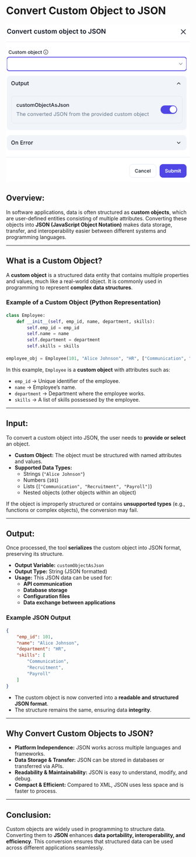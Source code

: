 # Convert Custom Object to JSON

![alt text](convert-custom-object-to-JSON-1.png)

## Overview:
In software applications, data is often structured as **custom objects**, which are user-defined entities consisting of multiple attributes. Converting these objects into **JSON (JavaScript Object Notation)** makes data storage, transfer, and interoperability easier between different systems and programming languages.

---

## What is a Custom Object?
A **custom object** is a structured data entity that contains multiple properties and values, much like a real-world object. It is commonly used in programming to represent **complex data structures**.

### **Example of a Custom Object (Python Representation)**
```python
class Employee:
    def __init__(self, emp_id, name, department, skills):
        self.emp_id = emp_id
        self.name = name
        self.department = department
        self.skills = skills

employee_obj = Employee(101, "Alice Johnson", "HR", ["Communication", "Recruitment", "Payroll"])
```
In this example, `Employee` is a **custom object** with attributes such as:
- `emp_id` → Unique identifier of the employee.
- `name` → Employee’s name.
- `department` → Department where the employee works.
- `skills` → A list of skills possessed by the employee.

---

## **Input:**
To convert a custom object into JSON, the user needs to **provide or select** an object.

- **Custom Object:** The object must be structured with named attributes and values.
- **Supported Data Types:** 
  - Strings (`"Alice Johnson"`)
  - Numbers (`101`)
  - Lists (`["Communication", "Recruitment", "Payroll"]`)
  - Nested objects (other objects within an object)

If the object is improperly structured or contains **unsupported types** (e.g., functions or complex objects), the conversion may fail.

---

## **Output:**
Once processed, the tool **serializes** the custom object into JSON format, preserving its structure.

- **Output Variable:** `customObjectAsJson`
- **Output Type:** String (JSON formatted)
- **Usage:** This JSON data can be used for:
  - **API communication**
  - **Database storage**
  - **Configuration files**
  - **Data exchange between applications**

### **Example JSON Output**
```json
{
    "emp_id": 101,
    "name": "Alice Johnson",
    "department": "HR",
    "skills": [
        "Communication",
        "Recruitment",
        "Payroll"
    ]
}
```
- The custom object is now converted into a **readable and structured JSON format**.
- The structure remains the same, ensuring data **integrity**.

---

## **Why Convert Custom Objects to JSON?**
- **Platform Independence:** JSON works across multiple languages and frameworks.
- **Data Storage & Transfer:** JSON can be stored in databases or transferred via APIs.
- **Readability & Maintainability:** JSON is easy to understand, modify, and debug.
- **Compact & Efficient:** Compared to XML, JSON uses less space and is faster to process.

---

## **Conclusion:**
Custom objects are widely used in programming to structure data. Converting them to **JSON** enhances **data portability, interoperability, and efficiency**. This conversion ensures that structured data can be used across different applications seamlessly.
